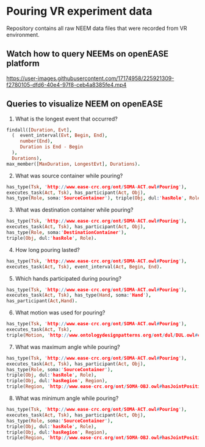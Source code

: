 # Pouring VR experiment data
Repository contains all raw NEEM data files that were recorded from VR environment.

## Watch how to query NEEMs on openEASE platform
https://user-images.githubusercontent.com/17174958/225921309-f2780105-dfd6-40e4-97f8-ceb4a8385fe4.mp4

## Queries to visualize NEEM on openEASE
1. What is the longest event that occurred?

```prolog
findall([Duration, Evt],
  (  event_interval(Evt, Begin, End),
     number(End),
     Duration is End - Begin
  ),
  Durations),
max_member([MaxDuration, LongestEvt], Durations).
```

2. What was source container while pouring?
```prolog
has_type(Tsk, 'http://www.ease-crc.org/ont/SOMA-ACT.owl#Pouring'),
executes_task(Act, Tsk), has_participant(Act, Obj), 
has_type(Role, soma:'SourceContainer'), triple(Obj, dul:'hasRole', Role).
```

3. What was destination container while pouring?
```prolog
has_type(Tsk, 'http://www.ease-crc.org/ont/SOMA-ACT.owl#Pouring'),
executes_task(Act, Tsk), has_participant(Act, Obj), 
has_type(Role, soma:'DestinationContainer'), 
triple(Obj, dul:'hasRole', Role).
```

4. How long pouring lasted?
```prolog
has_type(Tsk, 'http://www.ease-crc.org/ont/SOMA-ACT.owl#Pouring'),
executes_task(Act, Tsk), event_interval(Act, Begin, End).
```

5. Which hands participated during pouring?
```prolog
has_type(Tsk, 'http://www.ease-crc.org/ont/SOMA-ACT.owl#Pouring'),
executes_task(Act, Tsk), has_type(Hand, soma:'Hand'), 
has_participant(Act,Hand).
```


6. What motion was used for pouring?
```prolog
has_type(Tsk, 'http://www.ease-crc.org/ont/SOMA-ACT.owl#Pouring'),
executes_task(Act, Tsk), 
triple(Motion, 'http://www.ontologydesignpatterns.org/ont/dul/DUL.owl#classifies', Act).
```


7. What was maximum angle while pouring?
```prolog
has_type(Tsk, 'http://www.ease-crc.org/ont/SOMA-ACT.owl#Pouring'),
executes_task(Act, Tsk), has_participant(Act, Obj), 
has_type(Role, soma:'SourceContainer'), 
triple(Obj, dul:'hasRole', Role), 
triple(Obj, dul:'hasRegion', Region), 
triple(Region, 'http://www.ease-crc.org/ont/SOMA-OBJ.owl#hasJointPositionMax', AngleMax).
```

8. What was minimum angle while pouring?
```prolog
has_type(Tsk, 'http://www.ease-crc.org/ont/SOMA-ACT.owl#Pouring'),
executes_task(Act, Tsk), has_participant(Act, Obj), 
has_type(Role, soma:'SourceContainer'), 
triple(Obj, dul:'hasRole', Role), 
triple(Obj, dul:'hasRegion', Region), 
triple(Region, 'http://www.ease-crc.org/ont/SOMA-OBJ.owl#hasJointPositionMin', AngleMin).
```
